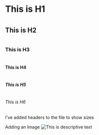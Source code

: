 # <h1> This is H1
# <h2> This is H2
# <h3> This is H3
# <h4> This is H4
# <h5> This is H5
# <h6> This is H6
I've added headers to the file to show sizes

Adding an Image
![This is descriptive text](https://octodex.github.com/images/yaktocat.png)
